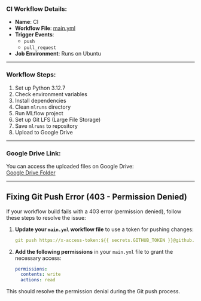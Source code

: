 ### CI Workflow Details:

- **Name**: CI
- **Workflow File**: [main.yml](https://github.com/Maoelan/mlflow-credit-scoring/blob/main/.github/workflows/main.yml)
- **Trigger Events**:
  - `push`
  - `pull_request`
- **Job Environment**: Runs on Ubuntu

---

### Workflow Steps:

1. Set up Python 3.12.7
2. Check environment variables
3. Install dependencies
4. Clean `mlruns` directory
5. Run MLflow project
6. Set up Git LFS (Large File Storage)
7. Save `mlruns` to repository
8. Upload to Google Drive

---

### Google Drive Link:
You can access the uploaded files on Google Drive:  
[Google Drive Folder](https://drive.google.com/drive/folders/1WVe4u-XA6lj2oodR4_XX25wE0COsDxs4?usp=sharing)

---

## Fixing Git Push Error (403 - Permission Denied)

If your workflow build fails with a 403 error (permission denied), follow these steps to resolve the issue:

1. **Update your `main.yml` workflow file** to use a token for pushing changes:

    ```yaml
    git push https://x-access-token:${{ secrets.GITHUB_TOKEN }}@github.com/${{ github.repository }}.git HEAD:main
    ```

2. **Add the following permissions** in your `main.yml` file to grant the necessary access:

    ```yaml
    permissions:
      contents: write
      actions: read
    ```

This should resolve the permission denial during the Git push process.
